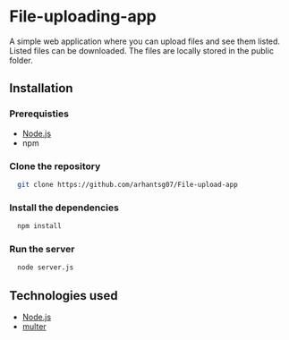 # File-uploading-app

A simple web application where you can upload files and see them listed. Listed files can be downloaded. The files are locally stored in the public folder.

## Installation

### Prerequisties
- [Node.js](https://nodejs.org/en)
- npm

### Clone the repository

```sh
  git clone https://github.com/arhantsg07/File-upload-app
```
### Install the dependencies
```sh
  npm install
```
### Run the server
```sh
  node server.js
```

## Technologies used
- [Node.js](https://nodejs.org/en)
- [multer](https://github.com/expressjs/multer)
